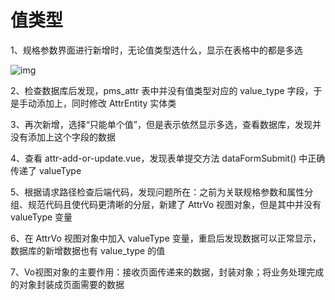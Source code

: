 # 值类型

1、规格参数界面进行新增时，无论值类型选什么，显示在表格中的都是多选

![img](https://cdn.nlark.com/yuque/0/2023/jpeg/2836791/1692954164105-86dcd6d5-8f84-49f7-ba6c-caed73c3a6e1.jpeg)

2、检查数据库后发现，pms_attr 表中并没有值类型对应的 value_type 字段，于是手动添加上，同时修改 AttrEntity 实体类

3、再次新增，选择“只能单个值”，但是表示依然显示多选，查看数据库，发现并没有添加上这个字段的数据

4、查看 attr-add-or-update.vue，发现表单提交方法 dataFormSubmit() 中正确传递了 valueType

5、根据请求路径检查后端代码，发现问题所在：之前为关联规格参数和属性分组、规范代码且使代码更清晰的分层，新建了 AttrVo 视图对象，但是其中并没有 valueType 变量

6、在 AttrVo 视图对象中加入 valueType 变量，重启后发现数据可以正常显示，数据库的新增数据也有 value_type 的值

7、Vo视图对象的主要作用：接收页面传递来的数据，封装对象；将业务处理完成的对象封装成页面需要的数据
